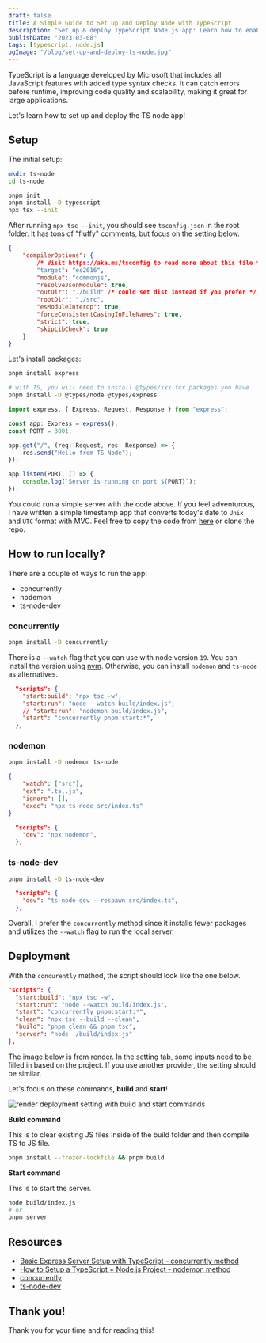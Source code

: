 ```yaml
---
draft: false
title: A Simple Guide to Set up and Deploy Node with TypeScript
description: "Set up & deploy TypeScript Node.js app: Learn how to enable TypeScript, run locally 3 ways, & deploy the app with this guide."
publishDate: "2023-03-08"
tags: [typescript, node.js]
ogImage: "/blog/set-up-and-deploy-ts-node.jpg"
---
```


TypeScript is a language developed by Microsoft that includes all JavaScript features with added type syntax checks. It can catch errors before runtime, improving code quality and scalability, making it great for large applications.

Let's learn how to set up and deploy the TS node app!

## Setup

The initial setup:

```bash
mkdir ts-node
cd ts-node

pnpm init
pnpm install -D typescript
npx tsx --init
```

After running `npx tsc --init`, you should see `tsconfig.json` in the root folder. It has tons of "fluffy" comments, but focus on the setting below.

```json title="tsconfig.json"
{
	"compilerOptions": {
		/* Visit https://aka.ms/tsconfig to read more about this file */
		"target": "es2016",
		"module": "commonjs",
		"resolveJsonModule": true,
		"outDir": "./build" /* could set dist instead if you prefer */,
		"rootDir": "./src",
		"esModuleInterop": true,
		"forceConsistentCasingInFileNames": true,
		"strict": true,
		"skipLibCheck": true
	}
}
```

Let's install packages:

```bash
pnpm install express

# with TS, you will need to install @types/xxx for packages you have
pnpm install -D @types/node @types/express
```

```ts title="./src/index.ts"
import express, { Express, Request, Response } from "express";

const app: Express = express();
const PORT = 3001;

app.get("/", (req: Request, res: Response) => {
	res.send("Hello from TS Node");
});

app.listen(PORT, () => {
	console.log(`Server is running on port ${PORT}`);
});
```

You could run a simple server with the code above. If you feel adventurous, I have written a simple timestamp app that converts today's date to `Unix` and `UTC` format with MVC. Feel free to copy the code from [here](https://github.com/victoriacheng15/ts-node-demo) or clone the repo.

## How to run locally?

There are a couple of ways to run the app:

- concurrently
- nodemon
- ts-node-dev

### concurrently

```bash
pnpm install -D concurrently
```

There is a `--watch` flag that you can use with node version `19`. You can install the version using [nvm](https://github.com/nvm-sh/nvm). Otherwise, you can install `nodemon` and `ts-node` as alternatives.

```json title="package.json"
  "scripts": {
    "start:build": "npx tsc -w",
    "start:run": "node --watch build/index.js",
    // "start:run": "nodemon build/index.js",
    "start": "concurrently pnpm:start:*",
  },
```

### nodemon

```bash
pnpm install -D nodemon ts-node
```

```json title="nodemon.json"
{
	"watch": ["src"],
	"ext": ".ts,.js",
	"ignore": [],
	"exec": "npx ts-node src/index.ts"
}
```

```json title="package.json"
  "scripts": {
    "dev": "npx nodemon",
  },
```

### ts-node-dev

```bash
pnpm install -D ts-node-dev
```

```json title="package.json"
  "scripts": {
    "dev": "ts-node-dev --respawn src/index.ts",
  },
```

Overall, I prefer the `concurrently` method since it installs fewer packages and utilizes the `--watch` flag to run the local server.

## Deployment

With the `concurently` method, the script should look like the one below.

```json title="package.json"
"scripts": {
  "start:build": "npx tsc -w",
  "start:run": "node --watch build/index.js",
  "start": "concurrently pnpm:start:*",
  "clean": "npx tsc --build --clean",
  "build": "pnpm clean && pnpm tsc",
  "server": "node ./build/index.js"
},
```

The image below is from [render](https://render.com/). In the setting tab, some inputs need to be filled in based on the project. If you use another provider, the setting should be similar.

Let's focus on these commands, **build** and **start**!

<img src="https://user-images.githubusercontent.com/35031228/223264104-7d5c8fd1-019a-47ef-813f-c76dda1555d4.png" alt="render deployment setting with build and start commands">

**Build command**

This is to clear existing JS files inside of the build folder and then compile TS to JS file.

```bash
pnpm install --frozen-lockfile && pnpm build
```

**Start command**

This is to start the server.

```bash
node build/index.js
# or
pnpm server
```

## Resources

- [Basic Express Server Setup with TypeScript - concurrently method](https://www.appliz.fr/blog/express-typescript)
- [How to Setup a TypeScript + Node.js Project - nodemon method](https://khalilstemmler.com/blogs/typescript/node-starter-project/)
- [concurrently](https://www.npmjs.com/package/concurrently)
- [ts-node-dev](https://www.npmjs.com/package/ts-node-dev)

## Thank you!

Thank you for your time and for reading this!
